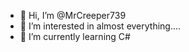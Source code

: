 - 👋 Hi, I’m @MrCreeper739
- 👀 I’m interested in almost everything....
- 🌱 I’m currently learning C#

<!---
MrCreeper739/MrCreeper739 is a ✨ special ✨ repository because its `README.md` (this file) appears on your GitHub profile.
You can click the Preview link to take a look at your changes.
--->
